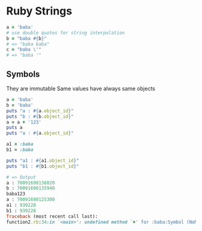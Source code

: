 # Ruby Strings

```ruby
a = 'baba'
# use double quotes for string interpolation
b = "baba #{b}"
# => "baba baba"
c = "baba \'"
# => "baba '"
```

## Symbols
They are immutable
Same values have always same objects

```ruby
a = 'baba'
b = 'baba'
puts "a : #{a.object_id}"
puts "b : #{b.object_id}"
a = a + '123'
puts a
puts "a : #{a.object_id}"

a1 = :baba
b1 = :baba

puts "a1 : #{a1.object_id}"
puts "b1 : #{b1.object_id}"

# => Output
a : 70091698136020
b : 70091698135940
baba123
a : 70091698125300
a1 : 939228
b1 : 939228
Traceback (most recent call last):
function2.rb:34:in `<main>': undefined method `+' for :baba:Symbol (NoMethodError)
```
